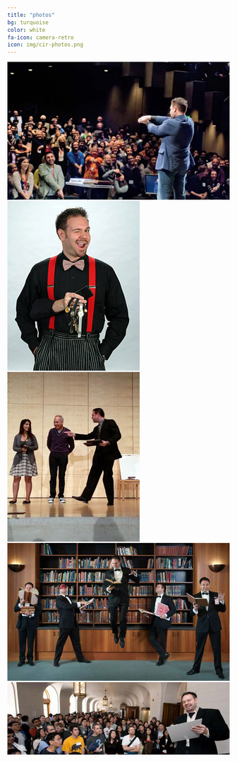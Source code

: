 ```yaml
---
title: "photos"
bg: turquoise
color: white
fa-icon: camera-retro
icon: img/cir-photos.png
---
```


<div>
<img class="row big column"   src="img/gallery/w-tedx-audience.jpg" alt="Robert Strong Magician at TEDx Berkeley presenting to the audience" />
<img class="row small column" src="img/gallery/t-cutout.jpg"        alt="Robert Strong Magician wink cutout with watches" />
<img class="row small column" src="img/gallery/t-stage.jpg"         alt="Robert Strong Magician on stage pointing" />
<img class="row big column"   src="img/gallery/w-levitate.jpg"      alt="Robert Strong Magician levitate feature photo" />
<img class="row full column"  src="img/gallery/f-big-hall.jpg"      alt="Robert Strong Magician presenting to a hall of fans" />
</div>

